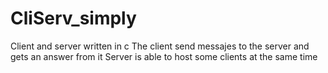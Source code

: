 # CliServ_simply
Client and server written in c
The client send messajes to the server and gets an answer from it
Server is able to host some clients at the same time
